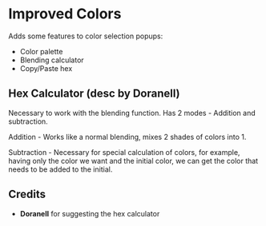# Improved Colors
Adds some features to color selection popups:
- Color palette
- Blending calculator
- Copy/Paste hex

## Hex Calculator (desc by Doranell)

Necessary to work with the blending function. Has 2 modes - Addition and subtraction.

Addition - Works like a normal blending, mixes 2 shades of colors into 1.

Subtraction - Necessary for special calculation of colors, for example, having only the color we want and the initial color, we can get the color that needs to be added to the initial.

## Credits

- **Doranell** for suggesting the hex calculator